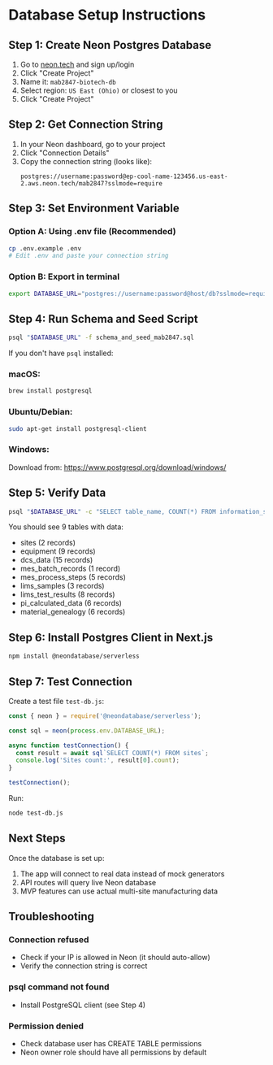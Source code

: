 # Database Setup Instructions

## Step 1: Create Neon Postgres Database

1. Go to [neon.tech](https://neon.tech) and sign up/login
2. Click "Create Project"
3. Name it: `mab2847-biotech-db`
4. Select region: `US East (Ohio)` or closest to you
5. Click "Create Project"

## Step 2: Get Connection String

1. In your Neon dashboard, go to your project
2. Click "Connection Details"
3. Copy the connection string (looks like):
   ```
   postgres://username:password@ep-cool-name-123456.us-east-2.aws.neon.tech/mab2847?sslmode=require
   ```

## Step 3: Set Environment Variable

### Option A: Using .env file (Recommended)
```bash
cp .env.example .env
# Edit .env and paste your connection string
```

### Option B: Export in terminal
```bash
export DATABASE_URL="postgres://username:password@host/db?sslmode=require"
```

## Step 4: Run Schema and Seed Script

```bash
psql "$DATABASE_URL" -f schema_and_seed_mab2847.sql
```

If you don't have `psql` installed:

### macOS:
```bash
brew install postgresql
```

### Ubuntu/Debian:
```bash
sudo apt-get install postgresql-client
```

### Windows:
Download from: https://www.postgresql.org/download/windows/

## Step 5: Verify Data

```bash
psql "$DATABASE_URL" -c "SELECT table_name, COUNT(*) FROM information_schema.tables WHERE table_schema='public' GROUP BY table_name;"
```

You should see 9 tables with data:
- sites (2 records)
- equipment (9 records)
- dcs_data (15 records)
- mes_batch_records (1 record)
- mes_process_steps (5 records)
- lims_samples (3 records)
- lims_test_results (8 records)
- pi_calculated_data (6 records)
- material_genealogy (6 records)

## Step 6: Install Postgres Client in Next.js

```bash
npm install @neondatabase/serverless
```

## Step 7: Test Connection

Create a test file `test-db.js`:

```javascript
const { neon } = require('@neondatabase/serverless');

const sql = neon(process.env.DATABASE_URL);

async function testConnection() {
  const result = await sql`SELECT COUNT(*) FROM sites`;
  console.log('Sites count:', result[0].count);
}

testConnection();
```

Run:
```bash
node test-db.js
```

## Next Steps

Once the database is set up:
1. The app will connect to real data instead of mock generators
2. API routes will query live Neon database
3. MVP features can use actual multi-site manufacturing data

## Troubleshooting

### Connection refused
- Check if your IP is allowed in Neon (it should auto-allow)
- Verify the connection string is correct

### psql command not found
- Install PostgreSQL client (see Step 4)

### Permission denied
- Check database user has CREATE TABLE permissions
- Neon owner role should have all permissions by default
